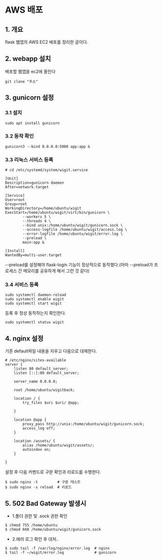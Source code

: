 # AWS 배포

## 1. 개요
flask 웹앱의 AWS EC2 배포를 정리한 글이다.

## 2. webapp 설치
배포할 웹앱을 ec2에 올린다
```
git clone "주소"
```

## 3. gunicorn 설정
### 3.1 설치

```
sudo apt install gunicorn
```

### 3.2 동작 확인
```
gunicorn3 --bind 0.0.0.0:5000 app:app &
```

### 3.3 리눅스 서비스 등록
```fill100
# cd /etc/systemd/system/wigit.service

[Unit]
Description=gunicorn daemon
After=network.target

[Service]
User=root
Group=root
WorkingDirectory=/home/ubuntu/wigit
ExecStart=/home/ubuntu/wigit/virt/bin/gunicorn \
        --workers 5 \
        --threads 4 \
        --bind unix:/home/ubuntu/wigit/gunicorn.sock \
        --access-logfile /home/ubuntu/wigit/access.log \
        --error-logfile /home/ubuntu/wigit/error.log \
        --preload \
        main:app &

[Install]
WantedBy=multi-user.target
```
--preload를 설정해야 flask-login 기능이 정상적으로 동작했다.(아마 --preload가 프로세스 간 메모리를 공유하게 해서 그런 것 같다)

### 3.4 서비스 등록
```
sudo systemctl daemon-reload
sudo systemctl enable wigit
sudo systemctl start wigit
```
등록 후 정상 동작하는지 확인한다.
```
sudo systemctl status wigit
```


## 4. nginx 설정

기존 default파일 내용을 지우고 다음으로 대체한다.

```fill100
# /etc/nginx/sites-available
server {
    listen 80 default_server;
    listen [::]:80 default_server;

    server_name 0.0.0.0;

    root /home/ubuntu/wigitback;

    location / {
        try_files $uri $uri/ @app;

    }

    location @app {
        proxy_pass http://unix:/home/ubuntu/wigit/gunicorn.sock;
        access_log off;
    }

    location /assets/ {
        alias /home/ubuntu/wigit/assets/;
        autoindex on;
    }

}
```

설정 후 다음 커멘드로 구문 확인과 리로드를 수행한다.
```
$ sudo nginx -t         # 구문 테스트
$ sudo nginx -s reload  # 리로드
```

## 5. 502 Bad Gateway 발생시
- 1.폴더 권한 및 .sock 권한 확인
```
$ chmod 755 /home/ubuntu
$ chmod 660 /home/ubuntu/wigit/gunicorn.sock
```

- 2.에러 로그 확인 후 대처..
```
$ sudo tail -f /var/log/nginx/error.log  # nginx
$ tail -f ~/wigit/error.log              # gunicorn
```



